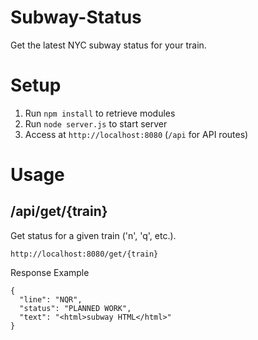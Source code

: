 # Subway-Status
Get the latest NYC subway status for your train.

Setup
=====
1. Run `npm install` to retrieve modules
2. Run `node server.js` to start server
3. Access at `http://localhost:8080` (`/api` for API routes)

Usage
=====

/api/get/{train}
-----------------
Get status for a given train ('n', 'q', etc.).

`http://localhost:8080/get/{train}`

Response Example
```
{
  "line": "NQR",
  "status": "PLANNED WORK",
  "text": "<html>subway HTML</html>"
}
```
